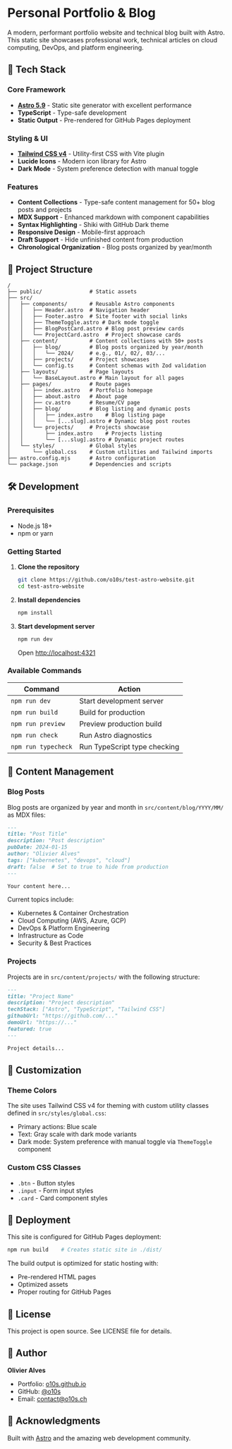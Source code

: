# Personal Portfolio & Blog

A modern, performant portfolio website and technical blog built with Astro. This static site showcases professional work, technical articles on cloud computing, DevOps, and platform engineering.

## 🚀 Tech Stack

### Core Framework
- **[Astro 5.9](https://astro.build/)** - Static site generator with excellent performance
- **TypeScript** - Type-safe development
- **Static Output** - Pre-rendered for GitHub Pages deployment

### Styling & UI
- **[Tailwind CSS v4](https://tailwindcss.com/)** - Utility-first CSS with Vite plugin
- **Lucide Icons** - Modern icon library for Astro
- **Dark Mode** - System preference detection with manual toggle

### Features
- **Content Collections** - Type-safe content management for 50+ blog posts and projects
- **MDX Support** - Enhanced markdown with component capabilities
- **Syntax Highlighting** - Shiki with GitHub Dark theme
- **Responsive Design** - Mobile-first approach
- **Draft Support** - Hide unfinished content from production
- **Chronological Organization** - Blog posts organized by year/month

## 📁 Project Structure

```
/
├── public/               # Static assets
├── src/
│   ├── components/       # Reusable Astro components
│   │   ├── Header.astro  # Navigation header
│   │   ├── Footer.astro  # Site footer with social links
│   │   ├── ThemeToggle.astro # Dark mode toggle
│   │   ├── BlogPostCard.astro # Blog post preview cards
│   │   └── ProjectCard.astro  # Project showcase cards
│   ├── content/          # Content collections with 50+ posts
│   │   ├── blog/         # Blog posts organized by year/month
│   │   │   └── 2024/     # e.g., 01/, 02/, 03/...
│   │   ├── projects/     # Project showcases
│   │   └── config.ts     # Content schemas with Zod validation
│   ├── layouts/          # Page layouts
│   │   └── BaseLayout.astro # Main layout for all pages
│   ├── pages/            # Route pages
│   │   ├── index.astro   # Portfolio homepage
│   │   ├── about.astro   # About page
│   │   ├── cv.astro      # Resume/CV page
│   │   ├── blog/         # Blog listing and dynamic posts
│   │   │   ├── index.astro    # Blog listing page
│   │   │   └── [...slug].astro # Dynamic blog post routes
│   │   └── projects/     # Projects showcase
│   │       ├── index.astro    # Projects listing
│   │       └── [...slug].astro # Dynamic project routes
│   └── styles/           # Global styles
│       └── global.css    # Custom utilities and Tailwind imports
├── astro.config.mjs      # Astro configuration
└── package.json          # Dependencies and scripts
```

## 🛠️ Development

### Prerequisites
- Node.js 18+ 
- npm or yarn

### Getting Started

1. **Clone the repository**
   ```bash
   git clone https://github.com/o10s/test-astro-website.git
   cd test-astro-website
   ```

2. **Install dependencies**
   ```bash
   npm install
   ```

3. **Start development server**
   ```bash
   npm run dev
   ```
   Open [http://localhost:4321](http://localhost:4321)

### Available Commands

| Command | Action |
|---------|--------|
| `npm run dev` | Start development server |
| `npm run build` | Build for production |
| `npm run preview` | Preview production build |
| `npm run check` | Run Astro diagnostics |
| `npm run typecheck` | Run TypeScript type checking |

## 📝 Content Management

### Blog Posts
Blog posts are organized by year and month in `src/content/blog/YYYY/MM/` as MDX files:

```markdown
---
title: "Post Title"
description: "Post description"
pubDate: 2024-01-15
author: "Olivier Alves"
tags: ["kubernetes", "devops", "cloud"]
draft: false  # Set to true to hide from production
---

Your content here...
```

Current topics include:
- Kubernetes & Container Orchestration
- Cloud Computing (AWS, Azure, GCP)
- DevOps & Platform Engineering
- Infrastructure as Code
- Security & Best Practices

### Projects
Projects are in `src/content/projects/` with the following structure:

```markdown
---
title: "Project Name"
description: "Project description"
techStack: ["Astro", "TypeScript", "Tailwind CSS"]
githubUrl: "https://github.com/..."
demoUrl: "https://..."
featured: true
---

Project details...
```

## 🎨 Customization

### Theme Colors
The site uses Tailwind CSS v4 for theming with custom utility classes defined in `src/styles/global.css`:
- Primary actions: Blue scale
- Text: Gray scale with dark mode variants
- Dark mode: System preference with manual toggle via `ThemeToggle` component

### Custom CSS Classes
- `.btn` - Button styles
- `.input` - Form input styles  
- `.card` - Card component styles

## 🚀 Deployment

This site is configured for GitHub Pages deployment:

```bash
npm run build    # Creates static site in ./dist/
```

The build output is optimized for static hosting with:
- Pre-rendered HTML pages
- Optimized assets
- Proper routing for GitHub Pages

## 📄 License

This project is open source. See LICENSE file for details.

## 👤 Author

**Olivier Alves**
- Portfolio: [o10s.github.io](https://o10s.github.io)
- GitHub: [@o10s](https://github.com/o10s)
- Email: contact@o10s.ch

## 🙏 Acknowledgments

Built with [Astro](https://astro.build/) and the amazing web development community.